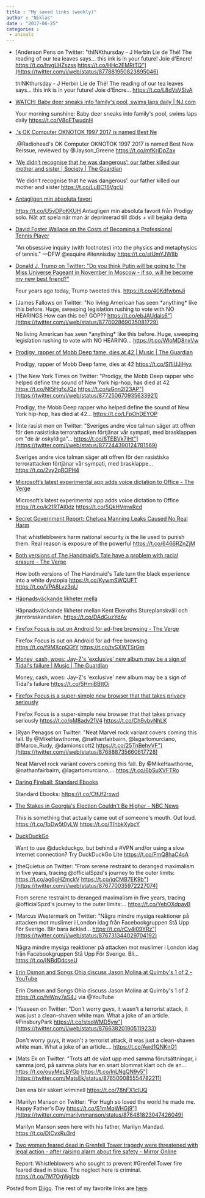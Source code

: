 ```yaml
---
title : "My saved links (weekly)"
author : "Niklas"
date : "2017-06-25"
categories : 
 - animals
---
```


- [Anderson Pens on Twitter: "thINKthursday - J Herbin Lie de Thé! The reading of our tea leaves says... this ink is in your future! Joie d'Encre! https://t.co/hvgLHZszss https://t.co/HHc2EMRtTQ"](https://twitter.com/i/web/status/877881950823895046)
    
    thINKthursday - J Herbin Lie de Thé! The reading of our tea leaves says... this ink is in your future! Joie d'Encre… https://t.co/L8dVsVSivA
    
- [WATCH: Baby deer sneaks into family's pool, swims laps daily | NJ.com](http://www.nj.com/monmouth/index.ssf/2017/06/oh_deer_fawn_sneaks_into_familys_pool_for_daily_sw.html)
    
    Your morning sunshine: Baby deer sneaks into family's pool, swims laps daily https://t.co/V8oETwudnH
    
- [.'s OK Computer OKNOTOK 1997 2017 is named Best Ne](http://pitchfork.com/reviews/albums/radiohead-ok-computer-oknotok-1997-2017/?mbid=social_twitter)
    
    .@Radiohead's OK Computer OKNOTOK 1997 2017 is named Best New Reissue, reviewed by @Jayson\_Greene https://t.co/mfKrjDpZax
    
- [‘We didn’t recognise that he was dangerous’: our father killed our mother and sister | Society | The Guardian](https://www.theguardian.com/society/2017/jun/17/we-didnt-recognise-that-he-was-dangerous-our-father-killed-our-mother-and-sister?CMP=share_btn_tw)
    
    ‘We didn’t recognise that he was dangerous’: our father killed our mother and sister https://t.co/LuBC16VgcU
    
- [Antagligen min absoluta favori](https://t.co/U5vDPoKKUH)
    
    https://t.co/U5vDPoKKUH Antagligen min absoluta favorit från Prodigy solo. Nåt att spela när man är deprimerad till döds + vill bejaka detta
    
- [David Foster Wallace on the Costs of Becoming a Professional Tennis Player](https://longreads.com/2014/08/31/david-foster-wallace-on-the-costs-of-becoming-a-professional-tennis-player/)
    
    "An obsessive inquiry (with footnotes) into the physics and metaphysics of tennis." —DFW @esquire #itennisday https://t.co/stUmYJWIIb
    
    
- [Donald J. Trump on Twitter: "Do you think Putin will be going to The Miss Universe Pageant in November in Moscow - if so, will he become my new best friend?"](https://twitter.com/realDonaldTrump/status/347191326112112640)
    
    Four years ago today, Trump tweeted this. https://t.co/40KdfwbmJi
    
- [James Fallows on Twitter: "No living American has seen \*anything\* like this before. Huge, sweeping legislation rushing to vote with NO HEARINGS How can this be? GOP?? https://t.co/ebJAUdals6"](https://twitter.com/i/web/status/877002869035081729)
    
    No living American has seen \*anything\* like this before. Huge, sweeping legislation rushing to vote with NO HEARING… https://t.co/WloMD8nxVw
    
- [Prodigy, rapper of Mobb Deep fame, dies at 42 | Music | The Guardian](https://www.theguardian.com/music/2017/jun/20/prodigy-mobb-deep-dead-42?CMP=twt_a-music_b-gdnmusic)
    
    Prodigy, rapper of Mobb Deep fame, dies at 42 https://t.co/SI1iUJiHyx
    
- [The New York Times on Twitter: "Prodigy, the Mobb Deep rapper who helped define the sound of New York hip-hop, has died at 42 https://t.co/Nt5HgfxJQz https://t.co/uGnn2I23AP"](https://twitter.com/i/web/status/877250670935633921)
    
    Prodigy, the Mobb Deep rapper who helped define the sound of New York hip-hop, has died at 42… https://t.co/LFpOhDEYOP
    
- [Inte rasist men on Twitter: "Sveriges andre vice talman säger att offren för den rasistiska terrorattacken förtjänar vår sympati, med brasklappen om "de är oskyldiga"... https://t.co/8TEBVk7iHt"](https://twitter.com/i/web/status/877244390124781569)
    
    Sveriges andre vice talman säger att offren för den rasistiska terrorattacken förtjänar vår sympati, med brasklappe… https://t.co/2vy2qROPH4
    
- [Microsoft’s latest experimental app adds voice dictation to Office - The Verge](https://www.theverge.com/2017/6/20/15841046/microsoft-dictate-app-office-word-powerpoint-outlook?utm_campaign=theverge&utm_content=chorus&utm_medium=social&utm_source=twitter)
    
    Microsoft’s latest experimental app adds voice dictation to Office https://t.co/k21RTAl0dz https://t.co/5QkHVmwRcd
    
- [Secret Government Report: Chelsea Manning Leaks Caused No Real Harm](https://www.buzzfeed.com/jasonleopold/secret-government-report-chelsea-manning-leaks-caused-no?utm_term=.ijgQEkq0o)
    
    That whistleblowers harm national security is the lie used to punish them. Real reason is exposure of the powerful https://t.co/6466RZnZjM
    
- [Both versions of The Handmaid’s Tale have a problem with racial erasure - The Verge](https://www.theverge.com/2017/6/15/15808530/handmaids-tale-hulu-margaret-atwood-black-history-racial-erasure)
    
    How both versions of The Handmaid's Tale turn the black experience into a white dystopia https://t.co/KywmSWQUFT https://t.co/VPA8Lvz3qU
    
- [Häpnadsväckande likheter mella](http://www.aftonbladet.se/a/mqQ6q?utm_source=dlvr.it&utm_medium=twitter)
    
    Häpnadsväckande likheter mellan Kent Ekeroths Stureplanskväll och järnrörsskandalen. https://t.co/DAdGuzYdAv
    
- [Firefox Focus is out on Android for ad-free browsing - The Verge](https://www.theverge.com/2017/6/20/15839768/firefox-focus-is-out-on-android-for-ad-free-browsing?utm_campaign=theverge&utm_content=chorus&utm_medium=social&utm_source=twitter)
    
    Firefox Focus is out on Android for ad-free browsing https://t.co/f9MXcpQGfY https://t.co/tvSXWTSrGm
    
- [Money, cash, woes: Jay-Z's 'exclusive' new album may be a sign of Tidal's failure | Music | The Guardian](https://www.theguardian.com/music/2017/jun/20/jay-z-exclusive-new-album-tidal-failure-4-44-rap?CMP=twt_a-music_b-gdnmusic)
    
    Money, cash, woes: Jay-Z's 'exclusive' new album may be a sign of Tidal's failure https://t.co/5HmiBBttOi
    
- [Firefox Focus is a super-simple new browser that that takes privacy seriously](http://www.androidpolice.com/2017/06/20/firefox-focus-super-simple-new-browser-takes-privacy-seriously/)
    
    Firefox Focus is a super-simple new browser that that takes privacy seriously https://t.co/pM8adv21V4 https://t.co/Ch9vbvNhLK
    
- [Ryan Penagos on Twitter: "Neat Marvel rock variant covers coming this fall. By @MikeHawthorne, @nathanfairbairn, @lagartomurciano, @Marco\_Rudy, @damionscott2 https://t.co/25TnBehvVF"](https://twitter.com/i/web/status/876888735660617728)
    
    Neat Marvel rock variant covers coming this fall. By @MikeHawthorne, @nathanfairbairn, @lagartomurciano,… https://t.co/6bSuXVFTRo
    
- [Daring Fireball: Standard Ebooks](https://daringfireball.net/linked/2017/06/19/standard-ebooks)
    
    Standard Ebooks: https://t.co/CtfJf2rxwd
    
- [The Stakes in Georgia's Election Couldn't Be Higher - NBC News](http://www.nbcnews.com/politics/first-read/stakes-georgia-s-election-couldn-t-be-higher-n773991)
    
    This is something that actually came out of someone's mouth. Out loud. https://t.co/1bDw5t0vLW https://t.co/TIhbkXybcY
    
- [DuckDuckGo](https://duckduckgo.com/lite)
    
    Want to use @duckduckgo, but behind a #VPN and/or using a slow Internet connection? Try DuckDuckGo Lite https://t.co/FmQ8haC4sA
    
    
- [theQuietus on Twitter: "From serene restraint to deranged maximalism in five years, tracing @officialSpzd's journey to the outer limits: https://t.co/ag6gHZmckV https://t.co/jqCMB7EK9b"](https://twitter.com/i/web/status/876770035972227074)
    
    From serene restraint to deranged maximalism in five years, tracing @officialSpzd's journey to the outer limits:… https://t.co/YebOXdpavB
    
- [Marcus Westermark on Twitter: "Några mindre mysiga reaktioner på attacken mot muslimer i London idag från Facebookgruppen Stå Upp För Sverige. Blir bara äcklad... https://t.co/rCv4j09YRz"](https://twitter.com/i/web/status/876731344029704192)
    
    Några mindre mysiga reaktioner på attacken mot muslimer i London idag från Facebookgruppen Stå Upp För Sverige. Bli… https://t.co/INBdDdcseU
    
- [Erin Osmon and Songs Ohia discuss Jason Molina at Quimby's 1 of 2 - YouTube](https://www.youtube.com/watch?v=F0BAVzoo_NQ&feature=youtu.be)
    
    Erin Osmon and Songs Ohia discuss Jason Molina at Quimby's 1 of 2 https://t.co/feWpv7aS4J via @YouTube
    
- [Yaaseen on Twitter: "Don't worry guys, it wasn't a terrorist attack, it was just a clean-shaven white man. What a joke of an article. #FinsburyPark https://t.co/stsoWMD5yw"](https://twitter.com/i/web/status/876638201905119233)
    
    Don't worry guys, it wasn't a terrorist attack, it was just a clean-shaven white man. What a joke of an article.… https://t.co/Awd1QNKnO1
    
- [Mats Ek on Twitter: "Trots att de växt upp med samma förutsättningar, i samma jord, på samma plats har en snart blommat klart och de an… https://t.co/ouyMeLBYGp https://t.co/InLNgQN9v5"](https://twitter.com/MatsEk/status/876500085554782211)
    
    Den ena blir säkert kriminell https://t.co/78hFX1clUQ
    
- [Marilyn Manson on Twitter: "For Hugh so loved the world he made me. Happy Father's Day https://t.co/S1mMqWHGj9"](https://twitter.com/marilynmanson/status/876481823047426049)
    
    Marilyn Manson seen here with his father, Marilyn Mandad. https://t.co/DICvxRu3rd
    
- [Two women feared dead in Grenfell Tower tragedy were threatened with legal action - after raising alarm about fire safety - Mirror Online](http://www.mirror.co.uk/news/politics/two-women-feared-dead-grenfell-10640944)
    
    Report: Whistleblowers who sought to prevent #GrenfellTower fire feared dead in blaze. The neglect here is criminal. https://t.co/7M7OgWgIzb
    
    

Posted from [Diigo](https://www.diigo.com). The rest of my favorite links are [here](https://www.diigo.com/user/npivic).

